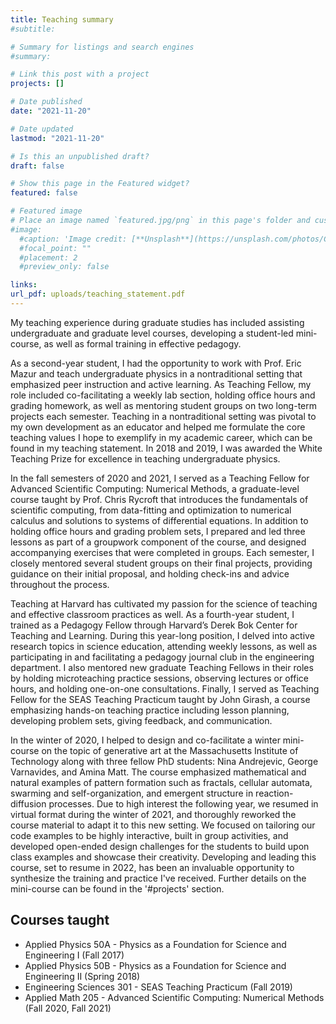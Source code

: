 ```yaml
---
title: Teaching summary
#subtitle:

# Summary for listings and search engines
#summary:

# Link this post with a project
projects: []

# Date published
date: "2021-11-20"

# Date updated
lastmod: "2021-11-20"

# Is this an unpublished draft?
draft: false

# Show this page in the Featured widget?
featured: false

# Featured image
# Place an image named `featured.jpg/png` in this page's folder and customize its options here.
#image:
  #caption: 'Image credit: [**Unsplash**](https://unsplash.com/photos/CpkOjOcXdUY)'
  #focal_point: ""
  #placement: 2
  #preview_only: false

links:
url_pdf: uploads/teaching_statement.pdf
---
```


My teaching experience during graduate studies has included assisting undergraduate and graduate level courses, developing a student-led mini-course, as well as formal training in effective pedagogy.

As a second-year student, I had the opportunity to work with Prof. Eric Mazur and teach undergraduate physics in a nontraditional setting that emphasized peer instruction and active learning. As Teaching Fellow, my role included co-facilitating a weekly lab section, holding office hours and grading homework, as well as mentoring student groups on two long-term projects each semester. Teaching in a nontraditional setting was pivotal to my own development as an educator and helped me formulate the core teaching values I hope to exemplify in my academic career, which can be found in my teaching statement. In 2018 and 2019, I was awarded the White Teaching Prize for excellence in teaching undergraduate physics.

In the fall semesters of 2020 and 2021, I served as a Teaching Fellow for Advanced Scientific Computing: Numerical Methods, a graduate-level course taught by Prof. Chris Rycroft that introduces the fundamentals of scientific computing, from data-fitting and optimization to numerical calculus and solutions to systems of differential equations. In addition to holding office hours and grading problem sets, I prepared and led three lessons as part of a groupwork component of the course, and designed accompanying exercises that were completed in groups. Each semester, I closely mentored several student groups on their final projects, providing guidance on their initial proposal, and holding check-ins and advice throughout the process.

Teaching at Harvard has cultivated my passion for the science of teaching and effective classroom practices as well. As a fourth-year student, I trained as a Pedagogy Fellow through Harvard’s Derek Bok Center for Teaching and Learning. During this year-long position, I delved into active research topics in science education, attending weekly lessons, as well as participating in and facilitating a pedagogy journal club in the engineering department. I also mentored new graduate Teaching Fellows in their roles by holding microteaching practice sessions, observing lectures or office hours, and holding one-on-one consultations. Finally, I served as Teaching Fellow for the SEAS Teaching Practicum taught by John Girash, a course emphasizing hands-on teaching practice including lesson planning, developing problem sets, giving feedback, and communication.

In the winter of 2020, I helped to design and co-facilitate a winter mini-course on the topic of generative art at the Massachusetts Institute of Technology along with three fellow PhD students: Nina Andrejevic, George Varnavides, and Amina Matt. The course emphasized mathematical and natural examples of pattern formation such as fractals, cellular automata, swarming and self-organization, and emergent structure in reaction-diffusion processes. Due to high interest the following year, we resumed in virtual format during the winter of 2021, and thoroughly reworked the course material to adapt it to this new setting. We focused on tailoring our code examples to be highly interactive, built in group activities, and developed open-ended design challenges for the students to build upon class examples and showcase their creativity. Developing and leading this course, set to resume in 2022, has been an invaluable opportunity to synthesize the training and practice I've received. Further details on the mini-course can be found in the '#projects' section.

## Courses taught

- Applied Physics 50A - Physics as a Foundation for Science and Engineering I (Fall 2017)
- Applied Physics 50B - Physics as a Foundation for Science and Engineering II (Spring 2018)
- Engineering Sciences 301 - SEAS Teaching Practicum (Fall 2019)
- Applied Math 205 - Advanced Scientific Computing: Numerical Methods (Fall 2020, Fall 2021)






